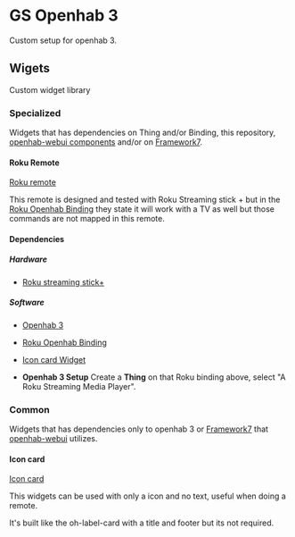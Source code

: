 # GS Openhab 3

Custom setup for openhab 3.

## Wigets

Custom widget library

### Specialized

Widgets that has dependencies on Thing and/or Binding, this repository, [openhab-webui components](https://github.com/openhab/openhab-webui/tree/main/bundles/org.openhab.ui/doc/components) and/or on [Framework7](https://framework7.io/).

#### Roku Remote

[Roku remote](/specialized/gs_roku_remote.yaml)

This remote is designed and tested with Roku Streaming stick + but in the [Roku Openhab Binding](https://www.openhab.org/addons/bindings/roku/) they state it will work with a TV as well but those commands are not mapped in this remote.

#### Dependencies

##### Hardware

- [Roku streaming stick+](https://www.roku.com/products/streaming-stick-plus)

##### Software

- [Openhab 3](https://www.openhab.org/)

- [Roku Openhab Binding](https://www.openhab.org/addons/bindings/roku/)

- [Icon card Widget](#icon-card)

- **Openhab 3 Setup** Create a **Thing** on that Roku binding above, select "A Roku Streaming Media Player".

### Common

Widgets that has dependencies only to openhab 3 or [Framework7](https://framework7.io/) that [openhab-webui](https://github.com/openhab/openhab-webui) utilizes.

#### Icon card

[Icon card](/common/gs_icon_card.yaml)

This widgets can be used with only a icon and no text, useful when doing a remote.

It's built like the oh-label-card with a title and footer but its not required.

